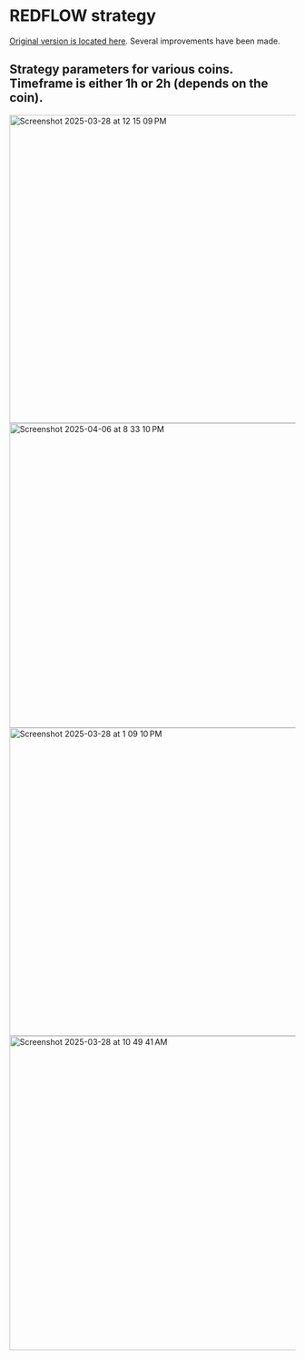 # REDFLOW strategy

[Original version is located here](https://gist.github.com/CryptoMF/11fb235322c1cc0a635c3133dd95f404/#file-mf_redflow_strategy). Several improvements have been made.

## Strategy parameters for various coins. Timeframe is either 1h or 2h (depends on the coin).

<img width="543" alt="Screenshot 2025-03-28 at 12 15 09 PM" src="https://github.com/user-attachments/assets/a6958097-b981-447a-b908-dbafcf0ec90e" />

<img width="537" alt="Screenshot 2025-04-06 at 8 33 10 PM" src="https://github.com/user-attachments/assets/114b8860-963a-4338-acfb-59bc09122828" />

<img width="543" alt="Screenshot 2025-03-28 at 1 09 10 PM" src="https://github.com/user-attachments/assets/82355341-a9c5-4a6a-b177-ee79baada79a" />

<img width="554" alt="Screenshot 2025-03-28 at 10 49 41 AM" src="https://github.com/user-attachments/assets/0201eda3-d952-4330-9e5b-983c1f51bb6c" />
